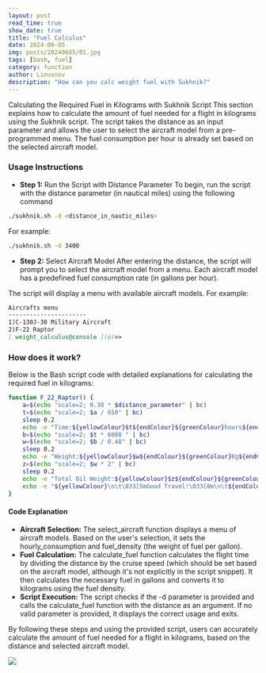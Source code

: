 ```yaml
---
layout: post
read_time: true
show_date: true
title: "Fuel Calculus"
date: 2024-06-05
img: posts/20240605/01.jpg
tags: [bash, fuel]
category: function
author: Linusnov
description: "How can you calc weight fuel with Sukhnik?"
---
```


Calculating the Required Fuel in Kilograms with Sukhnik Script
This section explains how to calculate the amount of fuel needed for a flight in kilograms using the Sukhnik script. The script takes the distance as an input parameter and allows the user to select the aircraft model from a pre-programmed menu. The fuel consumption per hour is already set based on the selected aircraft model.

### Usage Instructions

- **Step 1:** Run the Script with Distance Parameter
To begin, run the script with the distance parameter (in nautical miles) using the following command
```sh 
./sukhnik.sh -d <distance_in_nautic_miles>
```

For example:
```sh 
./sukhnik.sh -d 3400
```

- **Step 2:** Select Aircraft Model 
After entering the distance, the script will prompt you to select the aircraft model from a menu. Each aircraft model has a predefined fuel consumption rate (in gallons per hour).

The script will display a menu with available aircraft models. For example:

```markdown
Aircrafts menu
----------------------
1)C-130J-30 Military Aircraft
2)F-22 Raptor
[ weight_calculus@console ](փ)>> 

```

### How does it work?
Below is the Bash script code with detailed explanations for calculating the required fuel in kilograms:

```sh 
function F_22_Raptor() {
	a=$(echo "scale=2; 0.38 * $distance_parameter" | bc)
	t=$(echo "scale=2; $a / 650" | bc)
	sleep 0.2
	echo -e "Time:${yellowColour}$t${endColour}${greenColour}hours${endColour}"
	b=$(echo "scale=2; $t * 6000 " | bc)
	w=$(echo "scale=2; $b / 0.48" | bc)
	sleep 0.2
	echo -e "Weight:${yellowColour}$w${endColour}${greenColour}Kg${endColour}"
	z=$(echo "scale=2; $w * 2" | bc)
	sleep 0.2
	echo -e "Total Oil Weight:${yellowColour}$z${endColour}${greenColour}Kg${endColour}"
	echo -e "${yellowColour}\n\t\033[5mGood Travel!\033[0m\n\t${endColour}"
}
```

#### Code Explanation
- **Aircraft Selection:** The select_aircraft function displays a menu of aircraft models. Based on the user's selection, it sets the hourly_consumption and fuel_density (the weight of fuel per gallon).
- **Fuel Calculation:** The calculate_fuel function calculates the flight time by dividing the distance by the cruise speed (which should be set based on the aircraft model, although it's not explicitly in the script snippet). It then calculates the necessary fuel in gallons and converts it to kilograms using the fuel density.
- **Script Execution:** The script checks if the -d parameter is provided and calls the calculate_fuel function with the distance as an argument. If no valid parameter is provided, it displays the correct usage and exits.

By following these steps and using the provided script, users can accurately calculate the amount of fuel needed for a flight in kilograms, based on the distance and selected aircraft model.

![](https://i.postimg.cc/hPvPCz9Y/image.png)
